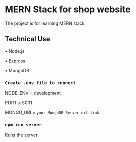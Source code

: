 # MERN Stack for shop website

The project is for learning MERN stack

## Technical Use

• Node.js

• Express

• MongoDB

### `Create .env file to connect `

NODE_ENV = development

PORT = 5001

MONGO_URI = `your MongoDB Server url link`
`

### `npm run server`

Runs the server

